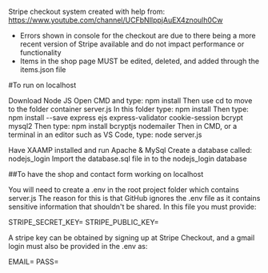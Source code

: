 Stripe checkout system created with help from: https://www.youtube.com/channel/UCFbNIlppjAuEX4znoulh0Cw
- Errors shown in console for the checkout are due to there being a more recent version of Stripe available and do not impact performance or functionality
- Items in the shop page MUST be edited, deleted, and added through the items.json file

#To run on localhost

Download Node JS
Open CMD and type: npm install
Then use cd to move to the folder container server.js
In this folder type: npm install
Then type: npm install --save express ejs express-validator cookie-session bcrypt mysql2
Then type: npm install bcryptjs nodemailer
Then in CMD, or a terminal in an editor such as VS Code, type: node server.js

Have XAAMP installed and run Apache & MySql
Create a database called: nodejs_login
Import the database.sql file in to the nodejs_login database


##To have the shop and contact form working on localhost

You will need to create a .env in the root project folder which contains server.js
The reason for this is that GitHub ignores the .env file as it contains sensitive information that shouldn't be shared.
In this file you must provide:

STRIPE_SECRET_KEY=
STRIPE_PUBLIC_KEY=

A stripe key can be obtained by signing up at Stripe Checkout, and a gmail login must also be provided in the .env as:

EMAIL=
PASS=
